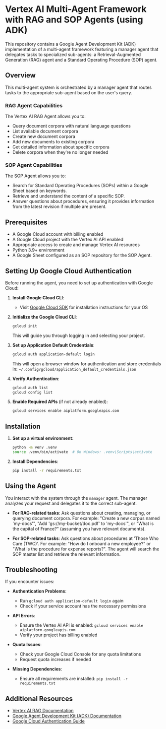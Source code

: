 # Vertex AI Multi-Agent Framework with RAG and SOP Agents (using ADK)

This repository contains a Google Agent Development Kit (ADK) implementation of a multi-agent framework featuring a manager agent that delegates tasks to specialized sub-agents: a Retrieval-Augmented Generation (RAG) agent and a Standard Operating Procedure (SOP) agent.

## Overview

This multi-agent system is orchestrated by a manager agent that routes tasks to the appropriate sub-agent based on the user's query.

### RAG Agent Capabilities

The Vertex AI RAG Agent allows you to:

- Query document corpora with natural language questions
- List available document corpora
- Create new document corpora
- Add new documents to existing corpora
- Get detailed information about specific corpora
- Delete corpora when they're no longer needed

### SOP Agent Capabilities

The SOP Agent allows you to:

- Search for Standard Operating Procedures (SOPs) within a Google Sheet based on keywords.
- Retrieve and understand the content of a specific SOP.
- Answer questions about procedures, ensuring it provides information from the latest revision if multiple are present.

## Prerequisites

- A Google Cloud account with billing enabled
- A Google Cloud project with the Vertex AI API enabled
- Appropriate access to create and manage Vertex AI resources
- Python 3.9+ environment
- A Google Sheet configured as an SOP repository for the SOP Agent.

## Setting Up Google Cloud Authentication

Before running the agent, you need to set up authentication with Google Cloud:

1. **Install Google Cloud CLI**:
   - Visit [Google Cloud SDK](https://cloud.google.com/sdk/docs/install) for installation instructions for your OS

2. **Initialize the Google Cloud CLI**:
   ```bash
   gcloud init
   ```
   This will guide you through logging in and selecting your project.

3. **Set up Application Default Credentials**:
   ```bash
   gcloud auth application-default login
   ```
   This will open a browser window for authentication and store credentials in:
   `~/.config/gcloud/application_default_credentials.json`

4. **Verify Authentication**:
   ```bash
   gcloud auth list
   gcloud config list
   ```

5. **Enable Required APIs** (if not already enabled):
   ```bash
   gcloud services enable aiplatform.googleapis.com
   ```

## Installation

1. **Set up a virtual environment**:
   ```bash
   python -m venv .venv
   source .venv/bin/activate  # On Windows: .venv\Scripts\activate
   ```

2. **Install Dependencies**:
   ```bash
   pip install -r requirements.txt
   ```

## Using the Agent

You interact with the system through the `manager` agent. The manager analyzes your request and delegates it to the correct sub-agent.

- **For RAG-related tasks**: Ask questions about creating, managing, or querying document corpora. For example: "Create a new corpus named 'my-docs'", "Add 'gs://my-bucket/doc.pdf' to 'my-docs'", or "What is the capital of France?" (assuming you have relevant documents).

- **For SOP-related tasks**: Ask questions about procedures at 'Those Who Care (TWC)'. For example: "How do I onboard a new employee?" or "What is the procedure for expense reports?". The agent will search the SOP master list and retrieve the relevant information.

## Troubleshooting

If you encounter issues:

- **Authentication Problems**:
  - Run `gcloud auth application-default login` again
  - Check if your service account has the necessary permissions

- **API Errors**:
  - Ensure the Vertex AI API is enabled: `gcloud services enable aiplatform.googleapis.com`
  - Verify your project has billing enabled

- **Quota Issues**:
  - Check your Google Cloud Console for any quota limitations
  - Request quota increases if needed

- **Missing Dependencies**:
  - Ensure all requirements are installed: `pip install -r requirements.txt`

## Additional Resources

- [Vertex AI RAG Documentation](https://cloud.google.com/vertex-ai/generative-ai/docs/rag-overview)
- [Google Agent Development Kit (ADK) Documentation](https://github.com/google/agents-framework)
- [Google Cloud Authentication Guide](https://cloud.google.com/docs/authentication)